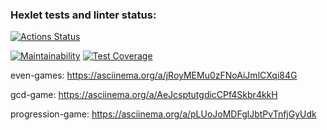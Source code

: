### Hexlet tests and linter status:
[![Actions Status](https://github.com/Leeroy34/qa-auto-engineer-javascript-project-44/actions/workflows/hexlet-check.yml/badge.svg)](https://github.com/Leeroy34/qa-auto-engineer-javascript-project-44/actions)

[![Maintainability](https://api.codeclimate.com/v1/badges/05a421366e8adb5519ed/maintainability)](https://codeclimate.com/github/Leeroy34/qa-auto-engineer-javascript-project-44/maintainability)
[![Test Coverage](https://api.codeclimate.com/v1/badges/05a421366e8adb5519ed/test_coverage)](https://codeclimate.com/github/Leeroy34/qa-auto-engineer-javascript-project-44/test_coverage)



even-games:
https://asciinema.org/a/jRoyMEMu0zFNoAiJmlCXqi84G

gcd-game:
https://asciinema.org/a/AeJcsptutgdicCPf4Skbr4kkH

progression-game:
https://asciinema.org/a/pLUoJoMDFglJbtPvTnfjGyUdk
